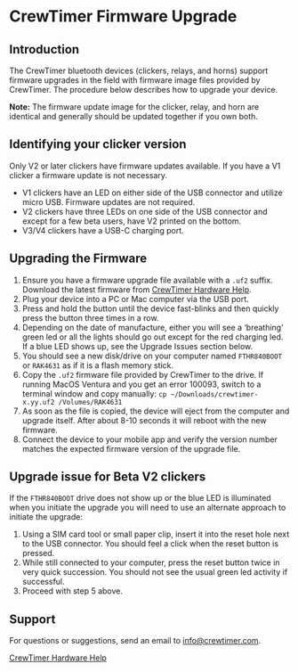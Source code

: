 # CrewTimer Firmware Upgrade

## Introduction

The CrewTimer bluetooth devices (clickers, relays, and horns) support firmware upgrades in the field with firmware image files provided by CrewTimer. The procedure below describes how to upgrade your device.

**Note:** The firmware update image for the clicker, relay, and horn are identical and generally should be updated together if you own both.

## Identifying your clicker version

Only V2 or later clickers have firmware updates available. If you have a V1 clicker a firmware update is not necessary.

- V1 clickers have an LED on either side of the USB connector and utilize micro USB. Firmware updates are not required.
- V2 clickers have three LEDs on one side of the USB connector and except for a few beta users, have V2 printed on the bottom.
- V3/V4 clickers have a USB-C charging port.

## Upgrading the Firmware

1. Ensure you have a firmware upgrade file available with a `.uf2` suffix. Download the latest firmware from [CrewTimer Hardware Help](https://crewtimer.com/help/Hardware).
2. Plug your device into a PC or Mac computer via the USB port.
3. Press and hold the button until the device fast-blinks and then quickly press the button three times in a row.
4. Depending on the date of manufacture, either you will see a ‘breathing’ green led or all the lights should go out except for the red charging led. If a blue LED shows up, see the Upgrade Issues section below.
5. You should see a new disk/drive on your computer named `FTHR840BOOT` or `RAK4631` as if it is a flash memory stick.
6. Copy the `.uf2` firmware file provided by CrewTimer to the drive. If running MacOS Ventura and you get an error 100093, switch to a terminal window and copy manually: ```cp ~/Downloads/crewtimer-x.yy.uf2 /Volumes/RAK4631```
7. As soon as the file is copied, the device will eject from the computer and upgrade itself. After about 8-10 seconds it will reboot with the new firmware.
8. Connect the device to your mobile app and verify the version number matches the expected firmware version of the upgrade file.

## Upgrade issue for Beta V2 clickers

If the `FTHR840BOOT` drive does not show up or the blue LED is illuminated when you initiate the upgrade you will need to use an alternate approach to initiate the upgrade:

1. Using a SIM card tool or small paper clip, insert it into the reset hole next to the USB connector. You should feel a click when the reset button is pressed.
2. While still connected to your computer, press the reset button twice in very quick succession. You should not see the usual green led activity if successful.
3. Proceed with step 5 above.

## Support

For questions or suggestions, send an email to [info@crewtimer.com](mailto:info@crewtimer.com).

[CrewTimer Hardware Help](https://crewtimer.com/help/Hardware)
